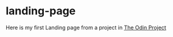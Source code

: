 # landing-page
Here is my first Landing page from a project in
[The Odin Project](https://www.theodinproject.com/lessons/foundations-landing-page)

